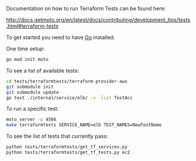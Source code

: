 Documentation on how to run Terraform Tests can be found here:

http://docs.getmoto.org/en/latest/docs/contributing/development_tips/tests.html#terraform-tests

To get started you need to have [Go](https://go.dev/doc/install) installed.

One time setup:

```bash
go mod init moto
```

To see a list of available tests:

```bash
cd tests/terraformtests/terraform-provider-aws
git submodule init
git submodule update
go test ./internal/service/elb/ -v -list TestAcc
```

To run a specific test:

```bash
moto_server -p 4566
make terraformtests SERVICE_NAME=elb TEST_NAMES=NewTestName
```

To see the list of tests that currently pass:

```bash
python tests/terraformtests/get_tf_services.py
python tests/terraformtests/get_tf_tests.py ec2
```

